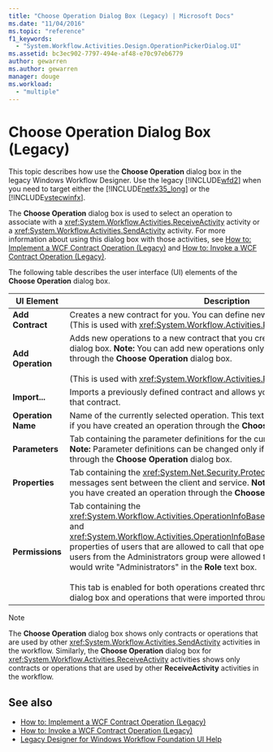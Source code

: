```yaml
---
title: "Choose Operation Dialog Box (Legacy) | Microsoft Docs"
ms.date: "11/04/2016"
ms.topic: "reference"
f1_keywords: 
  - "System.Workflow.Activities.Design.OperationPickerDialog.UI"
ms.assetid: bc3ec902-7797-494e-af48-e70c97eb6779
author: gewarren
ms.author: gewarren
manager: douge
ms.workload: 
  - "multiple"
---
```

# Choose Operation Dialog Box (Legacy)

This topic describes how use the **Choose Operation** dialog box in the legacy Windows Workflow Designer. Use the legacy [!INCLUDE[wfd2](../workflow-designer/includes/wfd2_md.md)] when you need to target either the [!INCLUDE[netfx35_long](../workflow-designer/includes/netfx35_long_md.md)] or the [!INCLUDE[vstecwinfx](../workflow-designer/includes/vstecwinfx_md.md)].

 The **Choose Operation** dialog box is used to select an operation to associate with a <xref:System.Workflow.Activities.ReceiveActivity> activity or a <xref:System.Workflow.Activities.SendActivity> activity. For more information about using this dialog box with those activities, see [How to: Implement a WCF Contract Operation (Legacy)](../workflow-designer/how-to-implement-a-windows-communication-foundation-contract-operation-legacy.md) and [How to: Invoke a WCF Contract Operation (Legacy)](../workflow-designer/how-to-invoke-a-windows-communication-foundation-contract-operation-legacy.md).

 The following table describes the user interface (UI) elements of the **Choose Operation** dialog box.

|UI Element|Description|
|----------------|-----------------|
|**Add Contract**|Creates a new contract for you. You can define new operations on this contract. (This is used with <xref:System.Workflow.Activities.ReceiveActivity> only.)|
|**Add Operation**|Adds new operations to a new contract that you created in the **Choose Operation** dialog box. **Note:**  You can add new operations only to contracts you have created through the **Choose Operation** dialog box. <br /><br /> (This is used with <xref:System.Workflow.Activities.ReceiveActivity> only.)|
|**Import...**|Imports a previously defined contract and allows you to select an operation from that contract.|
|**Operation Name**|Name of the currently selected operation. This text box is available for editing only if you have created an operation through the **Choose Operation** dialog box.|
|**Parameters**|Tab containing the parameter definitions for the currently selected operation. **Note:**  Parameter definitions can be changed only if you have created an operation through the **Choose Operation** dialog box.|
|**Properties**|Tab containing the <xref:System.Net.Security.ProtectionLevel> settings for messages sent between the client and service. **Note:**  This tab is enabled only if you have created an operation through the **Choose Operation** dialog box.|
|**Permissions**|Tab containing the <xref:System.Workflow.Activities.OperationInfoBase.PrincipalPermissionName%2A> and <xref:System.Workflow.Activities.OperationInfoBase.PrincipalPermissionRole%2A> properties of users that are allowed to call that operation. For example, if only users from the Administrators group were allowed to call that operation, then you would write "Administrators" in the **Role** text box.<br /><br /> This tab is enabled for both operations created through the **ChooseOperation** dialog box and operations that were imported through the **Import** button.|

> [!NOTE]
> The **Choose Operation** dialog box shows only contracts or operations that are used by other <xref:System.Workflow.Activities.SendActivity> activities in the workflow. Similarly, the **Choose Operation** dialog box for <xref:System.Workflow.Activities.ReceiveActivity> activities shows only contracts or operations that are used by other **ReceiveActivity** activities in the workflow.

## See also

- [How to: Implement a WCF Contract Operation (Legacy)](../workflow-designer/how-to-implement-a-windows-communication-foundation-contract-operation-legacy.md)
- [How to: Invoke a WCF Contract Operation (Legacy)](../workflow-designer/how-to-invoke-a-windows-communication-foundation-contract-operation-legacy.md)
- [Legacy Designer for Windows Workflow Foundation UI Help](../workflow-designer/legacy-designer-for-windows-workflow-foundation-ui-help.md)